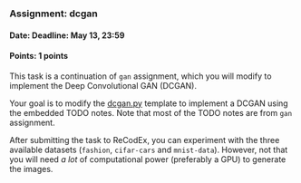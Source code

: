 ### Assignment: dcgan
#### Date: Deadline: May 13, 23:59
#### Points: 1 points

This task is a continuation of `gan` assignment, which you will modify to
implement the Deep Convolutional GAN (DCGAN).

Your goal is to modify the
[dcgan.py](https://github.com/ufal/npfl114/tree/master/labs/10/dcgan.py)
template to implement a DCGAN using the embedded TODO notes. Note that
most of the TODO notes are from `gan` assignment.

After submitting the task to ReCodEx, you can experiment with the three
available datasets (`fashion`, `cifar-cars` and `mnist-data`). However, not that
you will need _a lot_ of computational power (preferably a GPU) to generate the
images.
